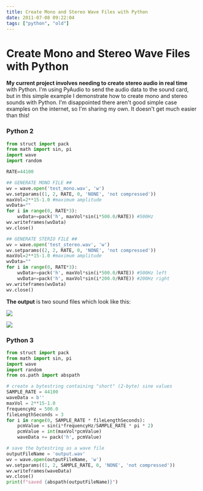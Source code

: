 ```yaml
---
title: Create Mono and Stereo Wave Files with Python
date: 2011-07-08 09:22:04
tags: ["python", "old"]
---
```


# Create Mono and Stereo Wave Files with Python

__My current project involves needing to create stereo audio in real time__ with Python. I'm using PyAudio to send the audio data to the sound card, but in this simple example I demonstrate how to create mono and stereo sounds with Python. I'm disappointed there aren't good simple case examples on the internet, so I'm sharing my own. It doesn't get much easier than this!

### Python 2

```python
from struct import pack
from math import sin, pi
import wave
import random

RATE=44100

## GENERATE MONO FILE ##
wv = wave.open('test_mono.wav', 'w')
wv.setparams((1, 2, RATE, 0, 'NONE', 'not compressed'))
maxVol=2**15-1.0 #maximum amplitude
wvData=""
for i in range(0, RATE*3):
    wvData+=pack('h', maxVol*sin(i*500.0/RATE)) #500Hz
wv.writeframes(wvData)
wv.close()

## GENERATE STERIO FILE ##
wv = wave.open('test_stereo.wav', 'w')
wv.setparams((2, 2, RATE, 0, 'NONE', 'not compressed'))
maxVol=2**15-1.0 #maximum amplitude
wvData=""
for i in range(0, RATE*3):
    wvData+=pack('h', maxVol*sin(i*500.0/RATE)) #500Hz left
    wvData+=pack('h', maxVol*sin(i*200.0/RATE)) #200Hz right
wv.writeframes(wvData)
wv.close()
```

__The output__ is two sound files which look like this:

<div class="text-center img-border">

![](https://swharden.com/static/2011/07/08/mono.png)

![](https://swharden.com/static/2011/07/08/stereo.png)

</div>

### Python 3

```python
from struct import pack
from math import sin, pi
import wave
import random
from os.path import abspath

# create a bytestring containing "short" (2-byte) sine values
SAMPLE_RATE = 44100
waveData = b''
maxVol = 2**15-1.0
frequencyHz = 500.0
fileLengthSeconds = 3
for i in range(0, SAMPLE_RATE * fileLengthSeconds):
    pcmValue = sin(i*frequencyHz/SAMPLE_RATE * pi * 2)
    pcmValue = int(maxVol*pcmValue)
    waveData += pack('h', pcmValue)

# save the bytestring as a wave file
outputFileName = 'output.wav'
wv = wave.open(outputFileName, 'w')
wv.setparams((1, 2, SAMPLE_RATE, 0, 'NONE', 'not compressed'))
wv.writeframes(waveData)
wv.close()
print(f"saved {abspath(outputFileName)}")
```

